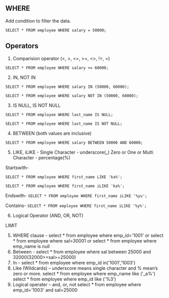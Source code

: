 ## WHERE 
Add condition to filter the data.

`SELECT * FROM employee WHERE salary = 50000;`


## Operators
1. Comparision operator (<, >, <=, >=, <>, !=, =)

`SELECT * FROM employee WHERE salary >= 60000;`

2. IN, NOT IN

`SELECT * FROM employee WHERE salary IN (50000, 60000);`

`SELECT * FROM employee WHERE salary NOT IN (50000, 60000);`

3. IS NULL, IS NOT NULL

`SELECT * FROM employee WHERE last_name IS NULL;`

`SELECT * FROM employee WHERE last_name IS NOT NULL;`

4. BETWEEN (both values are inclusive)

`SELECT * FROM employee WHERE salary BETWEEN 50000 AND 60000;`

5. LIKE, iLIKE - 
Single Character - underscore(_)
Zero or One or Multi Character - percentage(%)

Startswith-

`SELECT * FROM employee WHERE first_name LIKE 'ka%';`

`SELECT * FROM employee WHERE first_name iLIKE 'ka%';`

Endswith-
`SELECT * FROM employee WHERE first_name iLIKE '%yu';`

Contains-
`SELECT * FROM employee WHERE first_name iLIKE '%y%';`

6. Logical Operator (AND, OR, NOT)


LIMIT

5.	WHERE clause - select * from employee where emp_id='1001'
or 
select * from employee where sal>30001
or
select *  from employee where emp_name is null
6.	Between - select * from employee  where sal  between 25000 and 32000(32000>=sal>=25000)
7.	In - select * from employee  where emp_id in('1001','1003')
8.	Like (Wildcards) – underscore means single character and % mean’s zero or more.
select * from employee  where emp_name like ('_a%')
select * from employee  where emp_id like ('%3')
9.	Logical operater – and, or, not
select * from employee  where emp_id='1003' and sal=25000